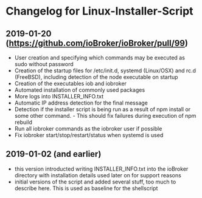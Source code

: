 # Changelog for Linux-Installer-Script

## 2019-01-20 (https://github.com/ioBroker/ioBroker/pull/99)
* User creation and specifying which commands may be executed as sudo without password
* Creation of the startup files for /etc/init.d, systemd (Linux/OSX) and rc.d (FreeBSD), including detection of the node executable on startup
* Creation of the executables iob and iobroker
* Automated installation of commonly used packages
* More logs into INSTALLER_INFO.txt
* Automatic IP address detection for the final message
* Detection if the installer script is being run as a result of npm install or some other command. - This should fix failures during execution of npm rebuild
* Run all iobroker commands as the iobroker user if possible
* Fix iobroker start/stop/restart/status when systemd is used


## 2019-01-02 (and earlier)
* this version introducted writing INSTALLER_INFO.txt into the ioBroker directory with installation details used later on for support reasons
* initial versions of the script and added several stuff, too much to describe here. This is used as baseline for the shellscript

